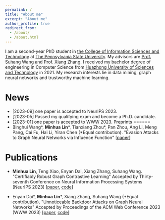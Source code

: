 ```yaml
---
permalink: /
title: "About me"
excerpt: "About me"
author_profile: true
redirect_from: 
  - /about/
  - /about.html
---
```

I am a second-year PhD student in [the College of Information Sciences and Technology](https://ist.psu.edu/) at [The Pennsylvania State University](https://www.psu.edu/). My advisors are [Prof. Suhang Wang](https://suhangwang.ist.psu.edu/) and [Prof. Xiang Zhang](https://faculty.ist.psu.edu/xzz89/). I received my bachelor degree of engineering in Computer Science from [Huazhong University of Sciences and Technology](http://english.hust.edu.cn/) in 2021. My research interests lie in data mining, graph neural networks and trustworthy machine learning.

News
======
* [2023-09] one paper is accepted to NeurIPS 2023.
* [2023-05] Passed my qualifying exam and become a Ph.D. candidate.
* [2023-01] one paper is accepted to WWW 2023.
Preprints
======
* Binghui Wang\*, <b>Minhua Lin</b>\*, Tianxiang Zhou\*, Pan Zhou, Ang Li, Meng Pang, Cai Fu, Hai Li, Yiran Chen (\*Equal contribution). "Evasion Attacks to Graph Neural Networks via Influence Function" [[paper]((https://arxiv.org/pdf/2009.00203.pdf))]

Publications
======
* <b>Minhua Lin</b>, Teng Xiao, Enyan Dai, Xiang Zhang, Suhang Wang. "Certifiably Robust Graph Contrastive Learning" Accepted by Thirty-seventh Conference on Neural Information Processing Systems (NeurIPS 2023) [[paper](https://arxiv.org/pdf/2310.03312.pdf), [code](https://github.com/ventr1c/RES-GCL)]

* Enyan Dai\*, <b>Minhua Lin</b>\*, Xiang Zhang, Suhang Wang (\*Equal contribution). "Unnoticeable Backdoor Attacks on Graph Neural Networks" Accepted by Proceedings of the ACM Web Conference 2023 (WWW 2023) [[paper](https://arxiv.org/pdf/2303.01263.pdf), [code](https://github.com/ventr1c/UGBA)]
